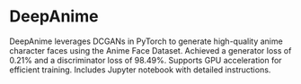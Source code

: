 # DeepAnime
DeepAnime leverages DCGANs in PyTorch to generate high-quality anime character faces using the Anime Face Dataset. Achieved a generator loss of 0.21% and a discriminator loss of 98.49%. Supports GPU acceleration for efficient training. Includes Jupyter notebook with detailed instructions.
